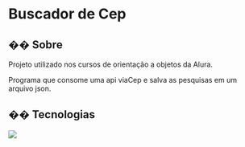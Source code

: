 <h1>Buscador de Cep</h1>

<h2>�� Sobre</h2>
<p>Projeto utilizado nos cursos de orientação a objetos da Alura.</p>
<p>Programa que consome uma api viaCep e salva as pesquisas em um arquivo json.</p>

## �� Tecnologias
<div>
  <img src="https://img.shields.io/badge/Java-ED8B00?style=for-the-badge&logo=java&logoColor=white">
</div>
